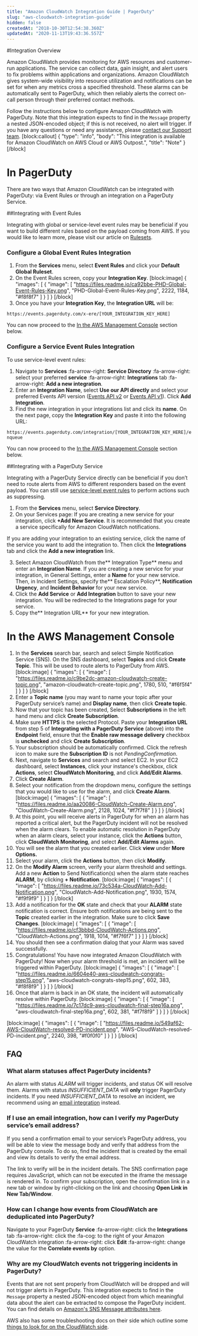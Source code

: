 ```yaml
---
title: "Amazon CloudWatch Integration Guide | PagerDuty"
slug: "aws-cloudwatch-integration-guide"
hidden: false
createdAt: "2018-10-30T12:54:38.360Z"
updatedAt: "2020-11-13T19:43:36.557Z"
---
```

#Integration Overview 

Amazon CloudWatch provides monitoring for AWS resources and customer-run applications. The service can collect data, gain insight, and alert users to fix problems within applications and organizations. Amazon CloudWatch gives system-wide visibility into resource utilization and notifications can be set for when any metrics cross a specified threshold. These alarms can be automatically sent to PagerDuty, which then reliably alerts the correct on-call person through their preferred contact methods. 

Follow the instructions below to configure Amazon CloudWatch with PagerDuty. Note that this integration expects to find in the `Message` property a nested JSON-encoded object; if this is not received, no alert will trigger. If you have any questions or need any assistance, please [contact our Support team](https://www.pagerduty.com/contact-us/).
[block:callout]
{
  "type": "info",
  "body": "This integration is available for Amazon CloudWatch on AWS Cloud or AWS Outpost.",
  "title": "Note"
}
[/block]
# In PagerDuty 

There are two ways that Amazon CloudWatch can be integrated with PagerDuty: via Event Rules or through an integration on a PagerDuty Service.

##Integrating with Event Rules

Integrating with global or service-level event rules may be beneficial if you want to build different rules based on the payload coming from AWS. If you would like to learn more, please visit our article on [Rulesets](doc:rulesets).

### Configure a Global Event Rules Integration

1. From the **Services** menu, select **Event Rules** and click your **Default Global Ruleset**. 
2. On the Event Rules screen, copy your **Integration Key**.
[block:image]
{
  "images": [
    {
      "image": [
        "https://files.readme.io/ca92bbe-PHD-Global-Event-Rules-Key.png",
        "PHD-Global-Event-Rules-Key.png",
        2222,
        1184,
        "#f8f8f7"
      ]
    }
  ]
}
[/block]
3. Once you have your **Integration Key**, the **Integration URL** will be:

`https://events.pagerduty.com/x-ere/[YOUR_INTEGRATION_KEY_HERE]`

You can now proceed to the [In the AWS Management Console](https://support.pagerduty.com/v1/docs/aws-cloudwatch-integration-guide#section-in-the-aws-management-console) section below. 

### Configure a Service Event Rules Integration

To use service-level event rules:

1. Navigate to **Services** :fa-arrow-right: **Service Directory** :fa-arrow-right: select your preferred **service** :fa-arrow-right: **Integrations** tab :fa-arrow-right: **Add a new integration**. 
2. Enter an **Integration Name**, select **Use our API directly** and select your preferred Events API version ([Events API v2](https://developer.pagerduty.com/docs/events-api-v2/overview/) or [Events API v1](https://developer.pagerduty.com/docs/events-api-v1/overview/)). Click **Add Integration**.
3. Find the new integration in your integrations list and click its **name**. On the next page, copy the **Integration Key** and paste it into the following URL:

`https://events.pagerduty.com/integration/[YOUR_INTEGRATION_KEY_HERE]/enqueue`

You can now proceed to the [In the AWS Management Console](https://support.pagerduty.com/v1/docs/aws-cloudwatch-integration-guide#section-in-the-aws-management-console) section below. 

##Integrating with a PagerDuty Service

Integrating with a PagerDuty Service directly can be beneficial if you don’t need to route alerts from AWS to different responders based on the event payload. You can still use [service-level event rules](https://support.pagerduty.com/docs/event-management#section-configure-event-rules-for-a-service) to perform actions such as suppressing.

1. From the **Services** menu, select **Service Directory**.
2. On your Services page: If you are creating a new service for your integration, click **+Add New Service**. It is recommended that you create a service specifically for Amazon CloudWatch notifications.

If you are adding your integration to an existing service, click the name of the service you want to add the integration to. Then click the **Integrations** tab and click the **Add a new integration** link.

3. Select Amazon CloudWatch from the** Integration Type** menu and enter an **Integration Name**.
If you are creating a new service for your integration, in General Settings, enter a **Name** for your new service. Then, in Incident Settings, specify the** Escalation Policy**, **Notification Urgency**, and **Incident Behavior** for your new service.
4. Click the **Add Service** or **Add Integration** button to save your new integration. You will be redirected to the Integrations page for your service.
5. Copy the** Integration URL** for your new integration.

# In the AWS Management Console

1. In the **Services** search bar, search and select Simple Notification Service (SNS). On the SNS dashboard, select **Topics** and click **Create Topic**. This will be used to route alerts to PagerDuty from AWS.
[block:image]
{
  "images": [
    {
      "image": [
        "https://files.readme.io/c9be2dc-amazon-cloudwatch-create-topic.png",
        "amazon-cloudwatch-create-topic.png",
        1780,
        510,
        "#f6f5f4"
      ]
    }
  ]
}
[/block]
2. Enter a **Topic name** (you may want to name your topic after your PagerDuty service’s name) and **Display name**, then click **Create topic**. 
3. Now that your topic has been created, Select **Subscriptions** in the left hand menu and click **Create Subscription**.
4. Make sure **HTTPS** is the selected Protocol. Paste your **Integration URL** from step 5 of **Integrating with a PagerDuty Service** (above) into the **Endpoint** field, ensure that the **Enable raw message delivery** checkbox is **unchecked** and click **Create Subscription**.
5. Your subscription should be automatically confirmed. Click the refresh icon to make sure the **Subscription ID** is not *PendingConfirmation*.
6. Next, navigate to **Services** and search and select EC2. In your EC2 dashboard, select **Instances**, click your instance's checkbox, click **Actions**, select **CloudWatch Monitoring**, and click **Add/Edit Alarms**.
7. Click **Create Alarm**.
8. Select your notification from the dropdown menu, configure the settings that you would like to use for the alarm, and click **Create Alarm**.
[block:image]
{
  "images": [
    {
      "image": [
        "https://files.readme.io/aa20086-CloudWatch-Create-Alarm.png",
        "CloudWatch-Create-Alarm.png",
        2128,
        1024,
        "#f7f7f8"
      ]
    }
  ]
}
[/block]
9. At this point, you will receive alerts in PagerDuty for when an alarm has reported a critical alert, but the PagerDuty incident will not be resolved when the alarm clears. To enable automatic resolution in PagerDuty when an alarm clears, select your instance, click the **Actions** button, click **CloudWatch Monitoring**, and select **Add/Edit Alarms** again.
10. You will see the alarm that you created earlier. Click **view** under **More Options.** 
11. Select your alarm, click the **Actions** button, then click **Modify**.
12. On the **Modify Alarm** screen, verify your alarm threshold and settings. Add a new **Action** to Send Notification(s) when the alarm state reaches **ALARM**, by clicking **+ Notification**.
[block:image]
{
  "images": [
    {
      "image": [
        "https://files.readme.io/73c534a-CloudWatch-Add-Notification.png",
        "CloudWatch-Add-Notification.png",
        1930,
        1574,
        "#f9f9f9"
      ]
    }
  ]
}
[/block]
13. Add a notification for the **OK** state and check that your **ALARM** state notification is correct. Ensure both notifications are being sent to the **Topic** created earlier in the integration. Make sure to click **Save Changes**.
[block:image]
{
  "images": [
    {
      "image": [
        "https://files.readme.io/cf3bbbd-CloudWatch-Actions.png",
        "CloudWatch-Actions.png",
        1918,
        1014,
        "#f7f6f7"
      ]
    }
  ]
}
[/block]
14. You should then see a confirmation dialog that your Alarm was saved successfully.
15. Congratulations! You have now integrated Amazon CloudWatch with PagerDuty! Now when your alarm threshold is met, an incident will be triggered within PagerDuty.
[block:image]
{
  "images": [
    {
      "image": [
        "https://files.readme.io/6604e40-aws-cloudwatch-congrats-step15.png",
        "aws-cloudwatch-congrats-step15.png",
        602,
        383,
        "#f8f8f9"
      ]
    }
  ]
}
[/block]
16. Once that alarm is back in an OK state, the incident will automatically resolve within PagerDuty.
[block:image]
{
  "images": [
    {
      "image": [
        "https://files.readme.io/7c17dc9-aws-cloudwatch-final-step16a.png",
        "aws-cloudwatch-final-step16a.png",
        602,
        381,
        "#f7f8f9"
      ]
    }
  ]
}
[/block]

[block:image]
{
  "images": [
    {
      "image": [
        "https://files.readme.io/549af62-AWS-CloudWatch-resolved-PD-incident.png",
        "AWS-CloudWatch-resolved-PD-incident.png",
        2240,
        398,
        "#f0f0f0"
      ]
    }
  ]
}
[/block]
## FAQ

### What alarm statuses affect PagerDuty incidents?

An alarm with status *ALARM* will trigger incidents, and status OK will resolve them. Alarms with status *INSUFFICIENT_DATA* will **only** trigger PagerDuty incidents. If you need *INSUFFICIENT_DATA* to resolve an incident, we recommend using an <a href="https://www.pagerduty.com/docs/guides/email-integration-guide/">email integration</a> instead.

### If I use an email integration, how can I verify my PagerDuty service’s email address?

If you send a confirmation email to your service’s PagerDuty address, you will be able to view the message body and verify that address from the PagerDuty console. To do so, find the incident that is created by the email and view its details to verify the email address.

The link to verify will be in the incident details. The SNS confirmation page requires JavaScript, which can not be executed in the iframe the message is rendered in. To confirm your subscription, open the confirmation link in a new tab or window by right-clicking on the link and choosing **Open Link in New Tab/Window**.

### How can I change how events from CloudWatch are deduplicated into PagerDuty?

Navigate to your PagerDuty **Service** :fa-arrow-right: click the **Integrations** tab :fa-arrow-right: click the :fa-cog: to the right of your Amazon CloudWatch integration :fa-arrow-right: click **Edit** :fa-arrow-right: change the value for the **Correlate events by** option.

### Why are my CloudWatch events not triggering incidents in PagerDuty?

Events that are not sent properly from CloudWatch will be dropped and will not trigger alerts in PagerDuty. This integration expects to find in the `Message` property a nested JSON-encoded object from which meaningful data about the alert can be extracted to compose the PagerDuty incident. You can find details on [Amazon's SNS Message attributes here](https://docs.aws.amazon.com/sns/latest/dg/sns-message-attributes.html).

AWS also has some troubleshooting docs on their side which outline some [things to look for on the CloudWatch side](https://docs.aws.amazon.com/AmazonCloudWatch/latest/events/CWE_Troubleshooting.html#NeverDeliveredToTarget).